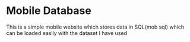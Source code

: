 # Mobile Database

This is a simple mobile website which stores data in SQL(mob sql) which can be loaded easily with the dataset I have used
